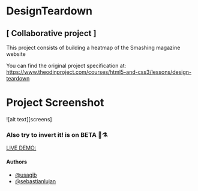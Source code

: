 # DesignTeardown

## [ Collaborative project ]

This project consists of building a heatmap of the Smashing magazine website

You can find the original project specification at: https://www.theodinproject.com/courses/html5-and-css3/lessons/design-teardown

# Project Screenshot
![alt text][screens]

[screens1]: img/Screenshot_8.png "We did it again! 🚀"
[screens2]: img/Screenshot_9.png 
[screens3]: img/Screenshot_10.png 
[screens4]: img/Screenshot_11.png 
[screens5]: img/Screenshot_12.png 
[screens6]: img/Screenshot_13.png 
[screens7]: img/Screenshot_14.png 
[screens8]: img/Screenshot_15.png 
[screens9]: img/Screenshot_16.png 
[screens10]: img/Screenshot_17.png 
[screens11]: img/Screenshot_18.png

### Also try to invert it! is on BETA 🔬⚗️
[screens12]: img/Screenshot_19.png 
[screens13]: img/Screenshot_20.png 
[screens14]: img/Screenshot_21.png 
[screens15]: img/Screenshot_22.png 

[ LIVE DEMO: ](https://usagib.github.io/heatmap ) 

#### Authors 
* [ @usagib ](https://github.com/Usagib)
* [ @sebastianlujan ](https://github.com/sebastianlujan)
